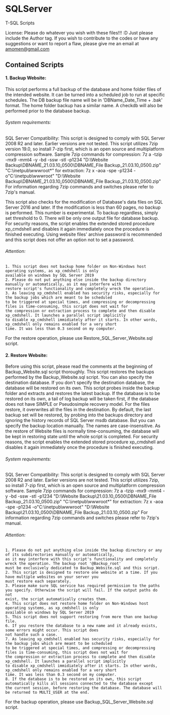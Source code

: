 # SQLServer
T-SQL Scripts


License: Please do whatever you wish with these files!!! :D Just please include the Author tag.
If you wish to contribute to the codes or have any suggestions or want to report a flaw,
please give me an email at amomen@gmail.com

## Contained Scripts

#### 1. Backup Website:

This script performs a full backup of the database and home folder files of the intended website. It can be turned into a
scheduled job to run at specific schedules. The DB backup file name will be in 'DBName_Date_Time + .bak' format.
The home folder backup has a similar name. A checkdb will also be performed prior to the database backup. 

###### System requirements:
SQL Server Compatibility: This script is designed to comply with SQL Server 2008 R2 and later. Earlier versions are not tested.
This script utilizes 7zip version 19.0, so install 7-zip first, which is an open source and multiplatform compression software.
Sample 7zip commands
	for compression:
	7z a -tzip -mx9 -mmt4 -y -bd -ssw -stl  -p1234 "D:\Website Backup\DBNAME_21.03.10_0500\DBNAME_File Backup_21.03.10_0500.zip" "C:\inetpub\wwwroot\*"
	for extraction:
	7z x -aoa -spe -p1234 -o"C:\inetpub\wwwroot" "D:\Website Backup\DBNAME_21.03.10_0500\DBNAME_File Backup_21.03.10_0500.zip"
For information regarding 7zip commands and switches please refer to 7zip's manual.

This script also checks for the modification of Database's data files on SQL Server 2016 and later. If the modification is less than 60 pages,
no backup is performed. This number is experimental. To backup regardless, simply set threshold to 0. There will be
only one output file for database backup. For security reasons, the script enables the extended stored procedure xp_cmdshell
and disables it again immediately once the procedure is finished executing. Using website files' archive password is
recommended and this script does not offer an option not to set a password.															

###### Attention: 

	1. This script does not backup home folder on Non-Windows host operating systems, as xp_cmdshell is only
	available on windows by SQL Server 2019
	2. Please do not put anything else inside the backup directory manually or automatically, as it may interfere with
	restore script's functionality and completely wreck the operation.
	3. As leaving xp_cmdshell enabled has security risks, especially for the backup jobs which are meant to be scheduled
	to be triggered at special times, and compressing or decompressing files is time-consuming, this script does not wait for
	the compression or extraction process to complete and then disable xp_cmdshell. It launches a parallel script implicitly
	to disable xp_cmdshell immidiately after it starts. In other words, xp_cmdshell only remains enabled for a very short
	time. It was less than 0.3 second on my computer.

For the restore operation, please use Restore_SQL_Server_Website.sql script.

#### 2. Restore Website:

Before using this script, please read the comments at the beginning of Backup_Website.sql script thoroughly.
This script restores the backups performed by the Backup_Website.sql script. You can also specify the destination
database. If you don't specify the destination database, the database will be restored on its own. This script
probes inside the backup folder and extracts and restores the latest backup. If the database is to be restored
on its own, a tail of log backup will be taken first, if the database does not have SIMPLE or Pseudosimple
recovery model. For the files restore, it overwrites all the files in the destination. By default, the last 
backup set will be restored, by probing into the backups directory and ignoring the history records of SQL Server
msdb database. But you can specify the backup location manually. The names are case-insensitive. As the restore
of Website files is normally time-consuming, the database will be kept in restoring state until the whole script
is completed. For security reasons, the script enables the extended stored procedure xp_cmdshell
and disables it again immediately once the procedure is finished executing.

###### System requirements:
SQL Server Compatibility: This script is designed to comply with SQL Server 2008 R2 and later. Earlier versions are not tested.
This script utilizes 7zip, so install 7-zip first, which is an open source and multiplatform compression software.
Sample 7zip commands
	for compression:
	7z a -tzip -mx9 -mmt4 -y -bd -ssw -stl  -p1234 "D:\Website Backup\21.03.10_0500\DBNAME_File Backup_21.03.10_0500.zip" "C:\inetpub\wwwroot\*"
	for extraction:
	7z x -aoa -spe -p1234 -o"C:\inetpub\wwwroot" "D:\Website Backup\21.03.10_0500\DBNAME_File Backup_21.03.10_0500.zip"
For information regarding 7zip commands and switches please refer to 7zip's manual.

###### Attention: 	

	1. Please do not put anything else inside the backup directory or any of its subdirectories manually or automatically, 
	as it may interfere with this script's functionality and completely wreck the operation. The backup root '@Backup_root'
	must be exclusively dedicated to Backup_Website.sql and this script.
	2. This script is designed to restore one website at a time. If you have multiple websites on your server you
	must restore each separately.
	3. Please make sure SQL service has required permission to the paths you specify. Otherwise the script will fail. If the output paths do not
	exist, the script automatically creates them.
	4. This script does not restore home folder on Non-Windows host operating systems, as xp_cmdshell is only
	available on windows by SQL Server 2019
	5. This script does not support restoring from more than one backup file.
	6. If you restore the database to a new name and it already exists, some errors might occur. This script does
	not handle such a case.
	7. As leaving xp_cmdshell enabled has security risks, especially for the backup jobs which are meant to be scheduled
	to be triggered at special times, and compressing or decompressing files is time-consuming, this script does not wait for
	the compression or extraction process to complete and then disable xp_cmdshell. It launches a parallel script implicitly
	to disable xp_cmdshell immidiately after it starts. In other words, xp_cmdshell only remains enabled for a very short
	time. It was less than 0.3 second on my computer.
	8. If the database is to be restored on its own, this script automatically kills all sessions connected to the database except
	the current session, before restoring the database. The database will be returned to MULTI_USER at the end.

For the backup operation, please use Backup_SQL_Server_Website.sql script.
